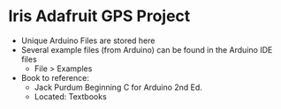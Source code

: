 # Iris Adafruit GPS Project

- Unique Arduino Files are stored here
- Several example files (from Arduino) can be found in the Arduino IDE files
  - File > Examples
- Book to reference:
  - Jack Purdum Beginning C for Arduino 2nd Ed.
  - Located: Textbooks
